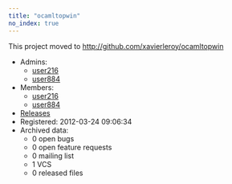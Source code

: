 ```yaml
---
title: "ocamltopwin"
no_index: true
---
```


This project moved to http://github.com/xavierleroy/ocamltopwin



* Admins:
  * [user216](/users/user216)
  * [user884](/users/user884)
* Members:
  * [user216](/users/user216)
  * [user884](/users/user884)
* [Releases](https://download.ocamlcore.org/ocamltopwin)
* Registered: 2012-03-24 09:06:34
* Archived data:
  * 0 open bugs
  * 0 open feature requests
  * 0 mailing list
  * 1 VCS
  * 0 released files
